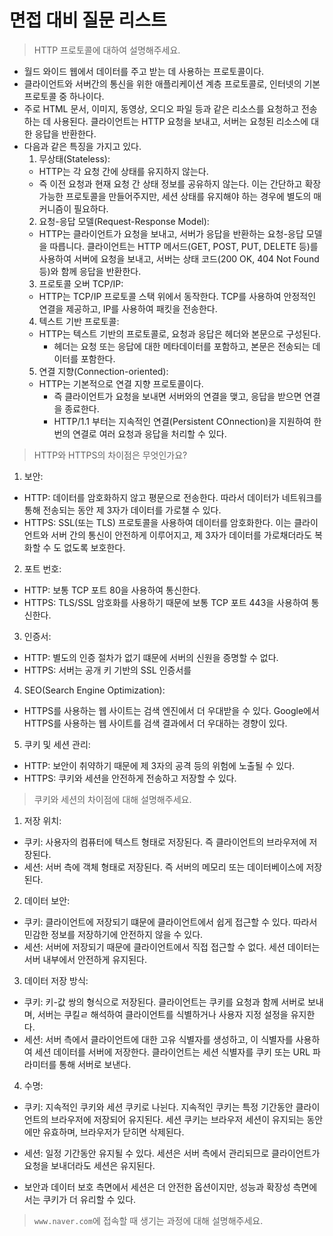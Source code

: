 # 면접 대비 질문 리스트

> HTTP 프로토콜에 대하여 설명해주세요.

- 월드 와이드 웹에서 데이터를 주고 받는 데 사용하는 프로토콜이다.
- 클라이언트와 서버간의 통신을 위한 애플리케이션 계층 프로토콜로, 인터넷의 기본 프로토콜 중 하나이다.
- 주로 HTML 문서, 이미지, 동영상, 오디오  파일 등과 같은 리소스를 요청하고 전송하는 데 사용된다. 클라이언트는 HTTP 요청을 보내고, 서버는 요청된 리소스에 대한 응답을 반환한다.
- 다음과 같은 특징을 가지고 있다.
  1. 무상태(Stateless):
    - HTTP는 각 요청 간에 상태를 유지하지 않는다.
    - 즉 이전 요청과 현재 요청 간 상태 정보를 공유하지 않는다. 이는 간단하고 확장 가능한 프로토콜을 만들어주지만, 세션 상태를 유지해야 하는 경우에 별도의 매커니즘이 필요하다.
  2. 요청-응답 모델(Request-Response Model):
    - HTTP는 클라이언트가 요청을 보내고, 서버가 응답을 반환하는 요청-응답 모델을 따릅니다. 클라이언트는 HTTP 메서드(GET, POST, PUT, DELETE 등)를 사용하여 서버에 요청을 보내고, 서버는 상태 코드(200 OK, 404 Not Found 등)와 함께 응답을 반환한다.
  3. 프로토콜 오버 TCP/IP:
    - HTTP는 TCP/IP 프로토콜 스택 위에서 동작한다. TCP를 사용하여 안정적인 연결을 제공하고, IP를 사용하여 패킷을 전송한다.
  4. 텍스트 기반 프로토콜:
    - HTTP는 텍스트 기반의 프로토콜로, 요청과 응답은 헤더와 본문으로 구성된다.
      - 헤더는 요청 또는 응답에 대한 메타데이터를 포함하고, 본문은 전송되는 데이터를 포함한다.
  5. 연결 지향(Connection-oriented):
    - HTTP는 기본적으로 연결 지향 프로토콜이다.
      - 즉 클라이언트가 요청을 보내면 서버와의 연결을 맺고, 응답을 받으면 연결을 종료한다.
      - HTTP/1.1 부터는 지속적인 연결(Persistent COnnection)을 지원하여 한 번의 연결로 여러 요청과 응답을 처리할 수 있다.

> HTTP와 HTTPS의 차이점은 무엇인가요?

1. 보안:
  - HTTP: 데이터를 암호화하지 않고 평문으로 전송한다. 따라서 데이터가 네트워크를 통해 전송되는 동안 제 3자가 데이터를 가로챌 수 있다.
  - HTTPS: SSL(또는 TLS) 프로토콜을 사용하여 데이터를 암호화한다. 이는 클라이언트와 서버 간의 통신이 안전하게 이루어지고, 제 3자가 데이터를 가로채더라도 복화할 수 도 없도록 보호한다.
2. 포트 번호:
  - HTTP: 보통 TCP 포트 80을 사용하여 통신한다.
  - HTTPS: TLS/SSL 암호화를 사용하기 때문에 보통 TCP 포트 443을 사용하여 통신한다.
3. 인증서:
  - HTTP: 별도의 인증 절차가 없기 떄문에 서버의 신원을 증명할 수 없다.
  - HTTPS: 서버는 공개 키 기반의 SSL 인증서를
4. SEO(Search Engine Optimization):
  - HTTPS를 사용하는 웹 사이트는 검색 엔진에서 더 우대받을 수 있다. Google에서 HTTPS를 사용하는 웹 사이트를 검색 결과에서 더 우대하는 경향이 있다.
5. 쿠키 및 세션 관리:
  - HTTP: 보안이 취약하기 때문에 제 3자의 공격 등의 위험에 노출될 수 있다.
  - HTTPS: 쿠키와 세션을 안전하게 전송하고 저장할 수 있다. 

> 쿠키와 세션의 차이점에 대해 설명해주세요.

1. 저장 위치:
  - 쿠키: 사용자의 컴퓨터에 텍스트 형태로 저장된다. 즉 클라이언트의 브라우저에 저장된다.
  - 세션: 서버 측에 객체 형태로 저장된다. 즉 서버의 메모리 또는 데이터베이스에 저장된다.
2. 데이터 보안:
  - 쿠키: 클라이언트에 저장되기 떄문에 클라이언트에서 쉽게 접근할 수 있다. 따라서 민감한 정보를 저장하기에 안전하지 않을 수 있다.
  - 세션: 서버에 저장되기 때문에 클라이언트에서 직접 접근할 수 없다. 세션 데이터는 서버 내부에서 안전하게 유지된다.
3. 데이터 저장 방식:
  - 쿠키: 키-값 쌍의 형식으로 저장된다. 클라이언트는 쿠키를 요청과 함께 서버로 보내며, 서버는 쿠킬ㄹ 해석하여 클라이언트를 식별하거나 사용자 지정 설정을 유지한다.
  - 세션: 서버 측에서 클라이언트에 대한 고유 식별자를 생성하고, 이 식별자를 사용하여 세션 데이터를 서버에 저장한다. 클라이언트는 세션 식별자를 쿠키 또는 URL 파라미터를 통해 서버로 보낸다.
4. 수명:
  - 쿠키: 지속적인 쿠키와 세션 쿠키로 나뉜다. 지속적인 쿠키는 특정 기간동안 클라이언트의 브라우저에 저장되어 유지된다. 세션 쿠키는 브라우저 세션이 유지되는 동안에만 유효하며, 브라우저가 닫히면 삭제된다.
  - 세션: 일정 기간동안 유지될 수 있다. 세션은 서버 측에서 관리되므로 클라이언트가 요청을 보내더라도 세션은 유지된다.

- 보안과 데이터 보호 측면에서 세션은 더 안전한 옵션이지만, 성능과 확장성 측면에서는 쿠키가 더 유리할 수 있다.

> `www.naver.com`에 접속할 때 생기는 과정에 대해 설명해주세요.